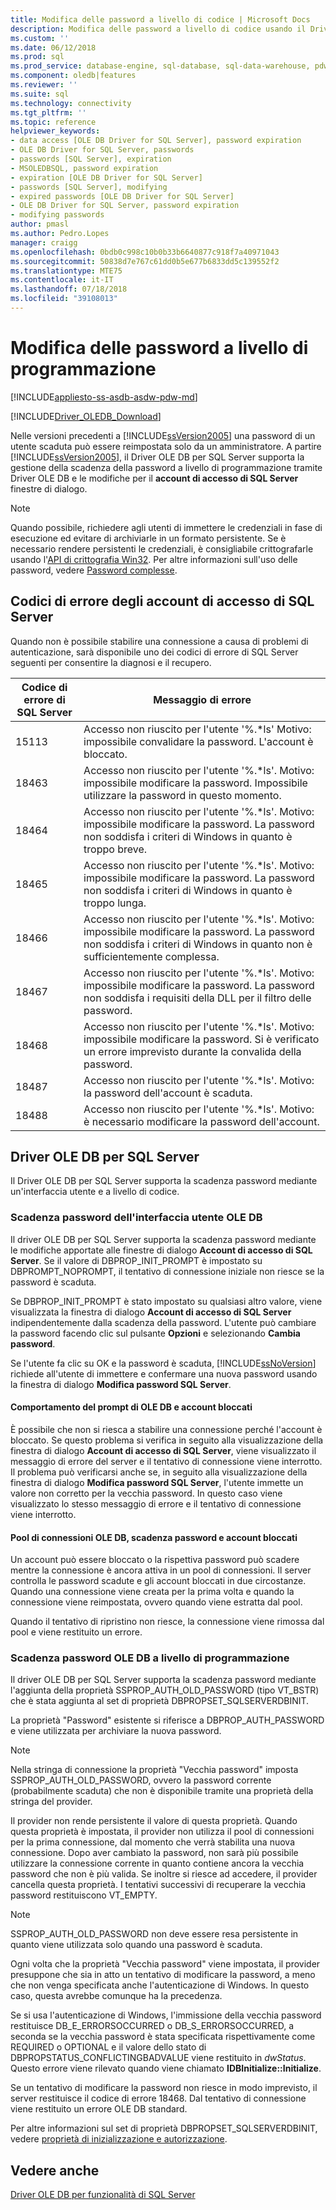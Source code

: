 ```yaml
---
title: Modifica delle password a livello di codice | Microsoft Docs
description: Modifica delle password a livello di codice usando il Driver OLE DB per SQL Server
ms.custom: ''
ms.date: 06/12/2018
ms.prod: sql
ms.prod_service: database-engine, sql-database, sql-data-warehouse, pdw
ms.component: oledb|features
ms.reviewer: ''
ms.suite: sql
ms.technology: connectivity
ms.tgt_pltfrm: ''
ms.topic: reference
helpviewer_keywords:
- data access [OLE DB Driver for SQL Server], password expiration
- OLE DB Driver for SQL Server, passwords
- passwords [SQL Server], expiration
- MSOLEDBSQL, password expiration
- expiration [OLE DB Driver for SQL Server]
- passwords [SQL Server], modifying
- expired passwords [OLE DB Driver for SQL Server]
- OLE DB Driver for SQL Server, password expiration
- modifying passwords
author: pmasl
ms.author: Pedro.Lopes
manager: craigg
ms.openlocfilehash: 0bdb0c998c10b0b33b6640877c918f7a40971043
ms.sourcegitcommit: 50838d7e767c61dd0b5e677b6833dd5c139552f2
ms.translationtype: MTE75
ms.contentlocale: it-IT
ms.lasthandoff: 07/18/2018
ms.locfileid: "39108013"
---
```

# <a name="changing-passwords-programmatically"></a>Modifica delle password a livello di programmazione
[!INCLUDE[appliesto-ss-asdb-asdw-pdw-md](../../../includes/appliesto-ss-asdb-asdw-pdw-md.md)]

[!INCLUDE[Driver_OLEDB_Download](../../../includes/driver_oledb_download.md)]

  Nelle versioni precedenti a [!INCLUDE[ssVersion2005](../../../includes/ssversion2005-md.md)] una password di un utente scaduta può essere reimpostata solo da un amministratore. A partire [!INCLUDE[ssVersion2005](../../../includes/ssversion2005-md.md)], il Driver OLE DB per SQL Server supporta la gestione della scadenza della password a livello di programmazione tramite Driver OLE DB e le modifiche per il **account di accesso di SQL Server** finestre di dialogo.  
  
> [!NOTE]  
>  Quando possibile, richiedere agli utenti di immettere le credenziali in fase di esecuzione ed evitare di archiviarle in un formato persistente. Se è necessario rendere persistenti le credenziali, è consigliabile crittografarle usando l'[API di crittografia Win32](http://go.microsoft.com/fwlink/?LinkId=64532). Per altre informazioni sull'uso delle password, vedere [Password complesse](../../../relational-databases/security/strong-passwords.md).  
  
## <a name="sql-server-login-error-codes"></a>Codici di errore degli account di accesso di SQL Server  
 Quando non è possibile stabilire una connessione a causa di problemi di autenticazione, sarà disponibile uno dei codici di errore di SQL Server seguenti per consentire la diagnosi e il recupero.  
  
|Codice di errore di SQL Server|Messaggio di errore|  
|---------------------------|-------------------|  
|15113|Accesso non riuscito per l'utente '%.*ls' Motivo: impossibile convalidare la password. L'account è bloccato.|  
|18463|Accesso non riuscito per l'utente '%.*ls'. Motivo: impossibile modificare la password. Impossibile utilizzare la password in questo momento.|  
|18464|Accesso non riuscito per l'utente '%.*ls'. Motivo: impossibile modificare la password. La password non soddisfa i criteri di Windows in quanto è troppo breve.|  
|18465|Accesso non riuscito per l'utente '%.*ls'. Motivo: impossibile modificare la password. La password non soddisfa i criteri di Windows in quanto è troppo lunga.|  
|18466|Accesso non riuscito per l'utente '%.*ls'. Motivo: impossibile modificare la password. La password non soddisfa i criteri di Windows in quanto non è sufficientemente complessa.|  
|18467|Accesso non riuscito per l'utente '%.*ls'. Motivo: impossibile modificare la password. La password non soddisfa i requisiti della DLL per il filtro delle password.|  
|18468|Accesso non riuscito per l'utente '%.*ls'. Motivo: impossibile modificare la password. Si è verificato un errore imprevisto durante la convalida della password.|  
|18487|Accesso non riuscito per l'utente '%.*ls'. Motivo: la password dell'account è scaduta.|  
|18488|Accesso non riuscito per l'utente '%.*ls'. Motivo: è necessario modificare la password dell'account.|  
  
## <a name="ole-db-driver-for-sql-server"></a>Driver OLE DB per SQL Server  
 Il Driver OLE DB per SQL Server supporta la scadenza password mediante un'interfaccia utente e a livello di codice.  
  
### <a name="ole-db-user-interface-password-expiration"></a>Scadenza password dell'interfaccia utente OLE DB  
 Il driver OLE DB per SQL Server supporta la scadenza password mediante le modifiche apportate alle finestre di dialogo **Account di accesso di SQL Server**. Se il valore di DBPROP_INIT_PROMPT è impostato su DBPROMPT_NOPROMPT, il tentativo di connessione iniziale non riesce se la password è scaduta.  
  
 Se DBPROP_INIT_PROMPT è stato impostato su qualsiasi altro valore, viene visualizzata la finestra di dialogo **Account di accesso di SQL Server** indipendentemente dalla scadenza della password. L'utente può cambiare la password facendo clic sul pulsante **Opzioni** e selezionando **Cambia password**.  
  
 Se l'utente fa clic su OK e la password è scaduta, [!INCLUDE[ssNoVersion](../../../includes/ssnoversion-md.md)] richiede all'utente di immettere e confermare una nuova password usando la finestra di dialogo **Modifica password SQL Server**.  
  
#### <a name="ole-db-prompt-behavior-and-locked-accounts"></a>Comportamento del prompt di OLE DB e account bloccati  
 È possibile che non si riesca a stabilire una connessione perché l'account è bloccato. Se questo problema si verifica in seguito alla visualizzazione della finestra di dialogo **Account di accesso di SQL Server**, viene visualizzato il messaggio di errore del server e il tentativo di connessione viene interrotto. Il problema può verificarsi anche se, in seguito alla visualizzazione della finestra di dialogo **Modifica password SQL Server**, l'utente immette un valore non corretto per la vecchia password. In questo caso viene visualizzato lo stesso messaggio di errore e il tentativo di connessione viene interrotto.  
  
#### <a name="ole-db-connection-pooling-password-expiration-and-locked-accounts"></a>Pool di connessioni OLE DB, scadenza password e account bloccati  
 Un account può essere bloccato o la rispettiva password può scadere mentre la connessione è ancora attiva in un pool di connessioni. Il server controlla le password scadute e gli account bloccati in due circostanze. Quando una connessione viene creata per la prima volta e quando la connessione viene reimpostata, ovvero quando viene estratta dal pool.  
  
 Quando il tentativo di ripristino non riesce, la connessione viene rimossa dal pool e viene restituito un errore.  
  
### <a name="ole-db-programmatic-password-expiration"></a>Scadenza password OLE DB a livello di programmazione  
 Il driver OLE DB per SQL Server supporta la scadenza password mediante l'aggiunta della proprietà SSPROP_AUTH_OLD_PASSWORD (tipo VT_BSTR) che è stata aggiunta al set di proprietà DBPROPSET_SQLSERVERDBINIT.  
  
 La proprietà "Password" esistente si riferisce a DBPROP_AUTH_PASSWORD e viene utilizzata per archiviare la nuova password.  
  
> [!NOTE]  
>  Nella stringa di connessione la proprietà "Vecchia password" imposta SSPROP_AUTH_OLD_PASSWORD, ovvero la password corrente (probabilmente scaduta) che non è disponibile tramite una proprietà della stringa del provider.  
  
 Il provider non rende persistente il valore di questa proprietà. Quando questa proprietà è impostata, il provider non utilizza il pool di connessioni per la prima connessione, dal momento che verrà stabilita una nuova connessione. Dopo aver cambiato la password, non sarà più possibile utilizzare la connessione corrente in quanto contiene ancora la vecchia password che non è più valida. Se inoltre si riesce ad accedere, il provider cancella questa proprietà. I tentativi successivi di recuperare la vecchia password restituiscono VT_EMPTY.  
  
> [!NOTE]  
>  SSPROP_AUTH_OLD_PASSWORD non deve essere resa persistente in quanto viene utilizzata solo quando una password è scaduta.  
  
 Ogni volta che la proprietà "Vecchia password" viene impostata, il provider presuppone che sia in atto un tentativo di modificare la password, a meno che non venga specificata anche l'autenticazione di Windows. In questo caso, questa avrebbe comunque ha la precedenza.  
  
 Se si usa l'autenticazione di Windows, l'immissione della vecchia password restituisce DB_E_ERRORSOCCURRED o DB_S_ERRORSOCCURRED, a seconda se la vecchia password è stata specificata rispettivamente come REQUIRED o OPTIONAL e il valore dello stato di DBPROPSTATUS_CONFLICTINGBADVALUE viene restituito in *dwStatus*. Questo errore viene rilevato quando viene chiamato **IDBInitialize::Initialize**.  
  
 Se un tentativo di modificare la password non riesce in modo imprevisto, il server restituisce il codice di errore 18468. Dal tentativo di connessione viene restituito un errore OLE DB standard.  
  
 Per altre informazioni sul set di proprietà DBPROPSET_SQLSERVERDBINIT, vedere [proprietà di inizializzazione e autorizzazione](../../oledb/ole-db-data-source-objects/initialization-and-authorization-properties.md).  

  
## <a name="see-also"></a>Vedere anche  
 [Driver OLE DB per funzionalità di SQL Server](../../oledb/features/oledb-driver-for-sql-server-features.md)  
  
  

